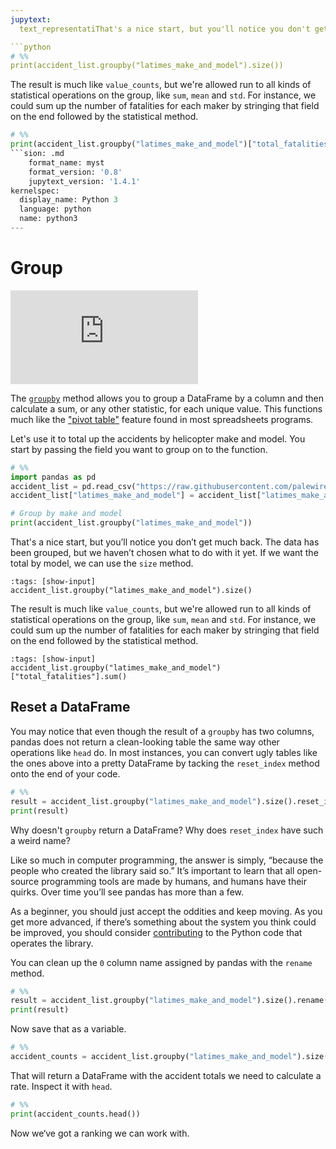 ```yaml
---
jupytext:
  text_representatiThat's a nice start, but you'll notice you don't get much back. The data has been grouped, but we haven't chosen what to do with it yet. If we want the total by model, we can use the `size` method.

```python
# %%
print(accident_list.groupby("latimes_make_and_model").size())
```

The result is much like `value_counts`, but we're allowed run to all kinds of statistical operations on the group, like `sum`, `mean` and `std`. For instance, we could sum up the number of fatalities for each maker by stringing that field on the end followed by the statistical method.

```python
# %%
print(accident_list.groupby("latimes_make_and_model")["total_fatalities"].sum())
```sion: .md
    format_name: myst
    format_version: '0.8'
    jupytext_version: '1.4.1'
kernelspec:
  display_name: Python 3
  language: python
  name: python3
---
```


# Group

<div class="responsive-iframe-container">
    <iframe class="responsive-iframe" src="https://www.youtube.com/embed/L27IfY7PZD0?si=WiYeGHh8DTDzoSbz" title="YouTube video player" frameborder="0" allow="accelerometer; autoplay; clipboard-write; encrypted-media; gyroscope; picture-in-picture; web-share" referrerpolicy="strict-origin-when-cross-origin" allowfullscreen></iframe>
</div>

The [`groupby`](https://pandas.pydata.org/pandas-docs/stable/reference/api/pandas.DataFrame.groupby.html) method allows you to group a DataFrame by a column and then calculate a sum, or any other statistic, for each unique value. This functions much like the ["pivot table"](https://en.wikipedia.org/wiki/Pivot_table) feature found in most spreadsheets programs.

Let's use it to total up the accidents by helicopter make and model. You start by passing the field you want to group on to the function.

```python
# %%
import pandas as pd
accident_list = pd.read_csv("https://raw.githubusercontent.com/palewire/first-python-notebook/main/docs/src/_static/ntsb-accidents.csv")
accident_list["latimes_make_and_model"] = accident_list["latimes_make_and_model"].str.upper()

# Group by make and model
print(accident_list.groupby("latimes_make_and_model"))
```

That's a nice start, but you’ll notice you don’t get much back. The data has been grouped, but we haven’t chosen what to do with it yet. If we want the total by model, we can use the `size` method.

```{code-cell}
:tags: [show-input]
accident_list.groupby("latimes_make_and_model").size()
```

The result is much like `value_counts`, but we're allowed run to all kinds of statistical operations on the group, like `sum`, `mean` and `std`. For instance, we could sum up the number of fatalities for each maker by stringing that field on the end followed by the statistical method.

```{code-cell}
:tags: [show-input]
accident_list.groupby("latimes_make_and_model")["total_fatalities"].sum()
```

## Reset a DataFrame

You may notice that even though the result of a `groupby` has two columns, pandas does not return a clean-looking table the same way other operations like `head` do. In most instances, you can convert ugly tables like the ones above into a pretty DataFrame by tacking the `reset_index` method onto the end of your code.

```python
# %%
result = accident_list.groupby("latimes_make_and_model").size().reset_index()
print(result)
```

Why doesn't `groupby` return a DataFrame? Why does `reset_index` have such a weird name?

Like so much in computer programming, the answer is simply, “because the people who created the library said so.” It’s important to learn that all open-source programming tools are made by humans, and humans have their quirks. Over time you’ll see pandas has more than a few.

As a beginner, you should just accept the oddities and keep moving. As you get more advanced, if there’s something about the system you think could be improved, you should consider [contributing](https://pandas.pydata.org/pandas-docs/stable/development/contributing.html) to the Python code that operates the library.

You can clean up the `0` column name assigned by pandas with the `rename` method.

```python
# %%
result = accident_list.groupby("latimes_make_and_model").size().rename("accidents").reset_index()
print(result)
```

Now save that as a variable.

```python
# %%
accident_counts = accident_list.groupby("latimes_make_and_model").size().rename("accidents").reset_index()
```

That will return a DataFrame with the accident totals we need to calculate a rate. Inspect it with `head`.

```python
# %%
print(accident_counts.head())
```

Now we‘ve got a ranking we can work with.
